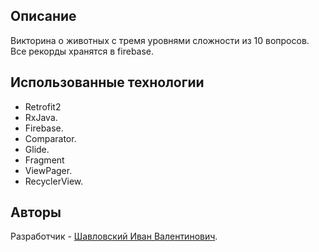 ## Описание

Викторина о животных с тремя уровнями сложности из 10 вопросов. Все рекорды хранятся в firebase.

## Использованные технологии 

- Retrofit2
- RxJava.
- Firebase.
- Comparator.
- Glide.
- Fragment
- ViewPager.
- RecyclerView.

## Авторы

Разработчик - [Шавловский Иван Валентинович](https://vk.com/shavlovsky98).

